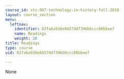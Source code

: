```yaml
---
course_id: sts-007-technology-in-history-fall-2010
layout: course_section
menu:
  leftnav:
    identifier: 02fa6a938e6b57dd7396b6ccc08bbee7
    name: Readings
    weight: 20
title: Readings
type: course
uid: 02fa6a938e6b57dd7396b6ccc08bbee7

---
```

None